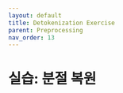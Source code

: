```yaml
---
layout: default
title: Detokenization Exercise
parent: Preprocessing
nav_order: 13
---
```


# 실습: 분절 복원

